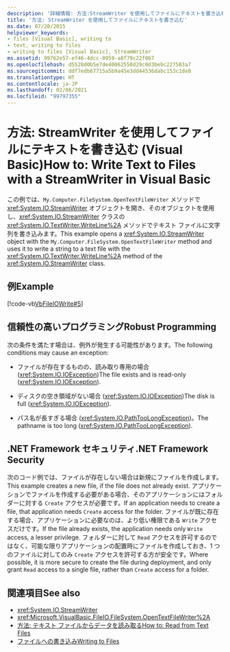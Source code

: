 ```yaml
---
description: '詳細情報: 方法:StreamWriter を使用してファイルにテキストを書き込む (Visual Basic)'
title: '方法: StreamWriter を使用してファイルにテキストを書き込む'
ms.date: 07/20/2015
helpviewer_keywords:
- files [Visual Basic], writing to
- text, writing to files
- writing to files [Visual Basic], StreamWriter
ms.assetid: 99762e57-ef46-4dcc-8959-a8f79c22f067
ms.openlocfilehash: d5528d0b5e7de40062558d29c0d3bebc227583a7
ms.sourcegitcommit: ddf7edb67715a5b9a45e3dd44536dabc153c1de0
ms.translationtype: HT
ms.contentlocale: ja-JP
ms.lasthandoff: 02/06/2021
ms.locfileid: "99797355"
---
```

# <a name="how-to-write-text-to-files-with-a-streamwriter-in-visual-basic"></a><span data-ttu-id="1d8a1-103">方法: StreamWriter を使用してファイルにテキストを書き込む (Visual Basic)</span><span class="sxs-lookup"><span data-stu-id="1d8a1-103">How to: Write Text to Files with a StreamWriter in Visual Basic</span></span>

<span data-ttu-id="1d8a1-104">この例では、`My.Computer.FileSystem.OpenTextFileWriter` メソッドで <xref:System.IO.StreamWriter> オブジェクトを開き、そのオブジェクトを使用し、<xref:System.IO.StreamWriter> クラスの <xref:System.IO.TextWriter.WriteLine%2A> メソッドでテキスト ファイルに文字列を書き込みます。</span><span class="sxs-lookup"><span data-stu-id="1d8a1-104">This example opens a <xref:System.IO.StreamWriter> object with the `My.Computer.FileSystem.OpenTextFileWriter` method and uses it to write a string to a text file with the <xref:System.IO.TextWriter.WriteLine%2A> method of the <xref:System.IO.StreamWriter> class.</span></span>  
  
## <a name="example"></a><span data-ttu-id="1d8a1-105">例</span><span class="sxs-lookup"><span data-stu-id="1d8a1-105">Example</span></span>  

 [!code-vb[VbFileIOWrite#5](~/samples/snippets/visualbasic/VS_Snippets_VBCSharp/VbFileIOWrite/VB/Class1.vb#5)]  
  
## <a name="robust-programming"></a><span data-ttu-id="1d8a1-106">信頼性の高いプログラミング</span><span class="sxs-lookup"><span data-stu-id="1d8a1-106">Robust Programming</span></span>  

 <span data-ttu-id="1d8a1-107">次の条件を満たす場合は、例外が発生する可能性があります。</span><span class="sxs-lookup"><span data-stu-id="1d8a1-107">The following conditions may cause an exception:</span></span>  
  
- <span data-ttu-id="1d8a1-108">ファイルが存在するものの、読み取り専用の場合 (<xref:System.IO.IOException>)</span><span class="sxs-lookup"><span data-stu-id="1d8a1-108">The file exists and is read-only (<xref:System.IO.IOException>).</span></span>  
  
- <span data-ttu-id="1d8a1-109">ディスクの空き領域がない場合 (<xref:System.IO.IOException>)</span><span class="sxs-lookup"><span data-stu-id="1d8a1-109">The disk is full (<xref:System.IO.IOException>).</span></span>  
  
- <span data-ttu-id="1d8a1-110">パス名が長すぎる場合 (<xref:System.IO.PathTooLongException>)。</span><span class="sxs-lookup"><span data-stu-id="1d8a1-110">The pathname is too long (<xref:System.IO.PathTooLongException>).</span></span>  
  
## <a name="net-framework-security"></a><span data-ttu-id="1d8a1-111">.NET Framework セキュリティ</span><span class="sxs-lookup"><span data-stu-id="1d8a1-111">.NET Framework Security</span></span>  

 <span data-ttu-id="1d8a1-112">次のコード例では、ファイルが存在しない場合は新規にファイルを作成します。</span><span class="sxs-lookup"><span data-stu-id="1d8a1-112">This example creates a new file, if the file does not already exist.</span></span> <span data-ttu-id="1d8a1-113">アプリケーションでファイルを作成する必要がある場合、そのアプリケーションにはフォルダーに対する `Create` アクセスが必要です。</span><span class="sxs-lookup"><span data-stu-id="1d8a1-113">If an application needs to create a file, that application needs `Create` access for the folder.</span></span> <span data-ttu-id="1d8a1-114">ファイルが既に存在する場合、アプリケーションに必要なのは、より低い権限である `Write` アクセスだけです。</span><span class="sxs-lookup"><span data-stu-id="1d8a1-114">If the file already exists, the application needs only `Write` access, a lesser privilege.</span></span> <span data-ttu-id="1d8a1-115">フォルダーに対して `Read` アクセスを許可するのではなく、可能な限りアプリケーションの配置時にファイルを作成しておき、1 つのファイルに対してのみ `Create` アクセスを許可する方が安全です。</span><span class="sxs-lookup"><span data-stu-id="1d8a1-115">Where possible, it is more secure to create the file during deployment, and only grant `Read` access to a single file, rather than `Create` access for a folder.</span></span>  
  
## <a name="see-also"></a><span data-ttu-id="1d8a1-116">関連項目</span><span class="sxs-lookup"><span data-stu-id="1d8a1-116">See also</span></span>

- <xref:System.IO.StreamWriter>
- <xref:Microsoft.VisualBasic.FileIO.FileSystem.OpenTextFileWriter%2A>
- [<span data-ttu-id="1d8a1-117">方法: テキスト ファイルからデータを読み取る</span><span class="sxs-lookup"><span data-stu-id="1d8a1-117">How to: Read from Text Files</span></span>](how-to-read-from-text-files.md)
- [<span data-ttu-id="1d8a1-118">ファイルへの書き込み</span><span class="sxs-lookup"><span data-stu-id="1d8a1-118">Writing to Files</span></span>](writing-to-files.md)
